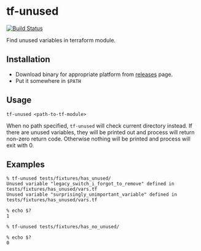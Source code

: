 # tf-unused

[![Build Status](https://travis-ci.org/nvkv/tf-unused.svg?branch=master)](https://travis-ci.org/nvkv/tf-unused)

Find unused variables in terraform module.

## Installation

- Download binary for appropriate platform from [releases](https://github.com/nvkv/tf-unused/releases) page.
- Put it somewhere in `$PATH`

## Usage

`tf-unused <path-to-tf-module>`

When no path specified, `tf-unused` will check current directory instead.
If there are unused variables, they will be printed out and process will return non-zero return code.
Otherwise nothing will be printed and process will exit with 0.

## Examples

```
% tf-unused tests/fixtures/has_unused/
Unused variable "legacy_switch_i_forgot_to_remove" defined in tests/fixtures/has_unused/vars.tf
Unused variable "surprisingly_unimportant_variable" defined in tests/fixtures/has_unused/vars.tf

% echo $?
1
```

```
% tf-unused tests/fixtures/has_no_unused/

% echo $?
0
```

